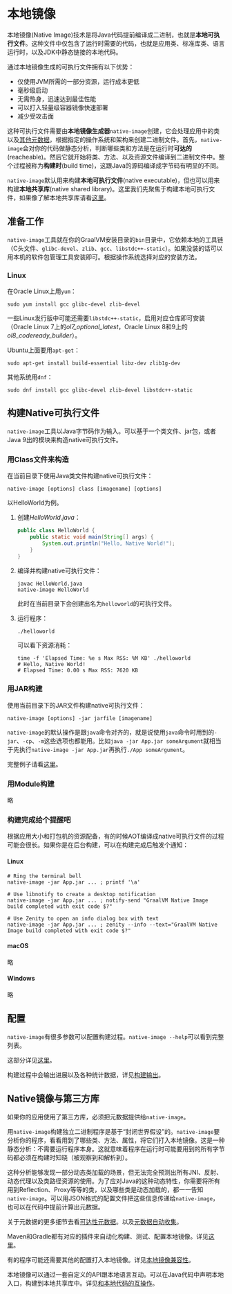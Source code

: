 # 本地镜像

本地镜像(Native Image)技术是将Java代码提前编译成二进制，也就是**本地可执行文件**。这种文件中仅包含了运行时需要的代码，也就是应用类、标准库类、语言运行时，以及JDK中静态链接的本地代码。

通过本地镜像生成的可执行文件拥有以下优势：

- 仅使用JVM所需的一部分资源，运行成本更低
- 毫秒级启动
- 无需热身，迅速达到最佳性能
- 可以打入轻量级容器镜像快速部署
- 减少受攻击面

这种可执行文件需要由**本地镜像生成器**`native-image`创建，它会处理应用中的类以及[其他元数据](../可达性元数据/可达性元数据.md)，根据指定的操作系统和架构来创建二进制文件。首先，`native-image`会对你的代码做静态分析，判断哪些类和方法是在运行时**可达的**(reacheable)。然后它就开始将类、方法、以及资源文件编译到二进制文件中。整个过程被称为**构建时**(build time)，这跟Java的源码编译成字节码有明显的不同。

`native-image`默认用来构建**本地可执行文件**(native executable)，但也可以用来构建**本地共享库**(native shared library)。这里我们先聚焦于构建本地可执行文件，如果像了解本地共享库请看[这里](../与本地代码的互操作性/与本地代码的互操作性.md)。

## 准备工作

`native-image`工具就在你的GraalVM安装目录的`bin`目录中，它依赖本地的工具链（C头文件、`glibc-devel`、`zlib`、`gcc`、`libstdc++-static`）。如果没装的话可以用本机的软件包管理工具安装即可。根据操作系统选择对应的安装方法。

### Linux

在Oracle Linux上用`yum`：

```shell
sudo yum install gcc glibc-devel zlib-devel
```

一些Linux发行版中可能还需要`libstdc++-static`，启用对应仓库即可安装（Oracle Linux 7上的*ol7_optional_latest*，Oracle Linux 8和9上的*ol8_codeready_builder*）。

Ubuntu上面要用`apt-get`：

```shell
sudo apt-get install build-essential libz-dev zlib1g-dev
```

其他系统用`dnf`：

```shell
sudo dnf install gcc glibc-devel zlib-devel libstdc++-static
```

## 构建Native可执行文件

`native-image`工具以Java字节码作为输入。可以基于一个类文件、jar包，或者Java 9出的模块来构造native可执行文件。

### 用Class文件来构造

在当前目录下使用Java类文件构建native可执行文件：

```shell
native-image [options] class [imagename] [options]
```

以HelloWorld为例。

1. 创建*HelloWorld.java*：

    ```java
    public class HelloWorld {
        public static void main(String[] args) {
            System.out.println("Hello, Native World!");
        }
    }
    ```

2. 编译并构建native可执行文件：

    ```shell
    javac HelloWorld.java
    native-image HelloWorld
    ```

    此时在当前目录下会创建出名为`helloworld`的可执行文件。

3. 运行程序：

    ```shell
    ./helloworld
    ```

    可以看下资源消耗：

    ```shell
    time -f 'Elapsed Time: %e s Max RSS: %M KB' ./helloworld
    # Hello, Native World!
    # Elapsed Time: 0.00 s Max RSS: 7620 KB
    ```

### 用JAR构建

使用当前目录下的JAR文件构建native可执行文件：

```shell
native-image [options] -jar jarfile [imagename]
```

`native-image`的默认操作是跟`java`命令对齐的，就是说使用`java`命令时用到的`-jar`、`-cp`、`-m`这些选项也都能用。比如`java -jar App.jar someArgument`就相当于先执行`native-image -jar App.jar`再执行`./App someArgument`。

完整例子请看[这里](../快速入门/使用JAR文件构建Native可执行文件.md)。

### 用Module构建

略

### 构建完成给个提醒吧

根据应用大小和打包机的资源配备，有的时候AOT编译成native可执行文件的过程可能会很长。如果你是在后台构建，可以在构建完成后触发个通知：

#### Linux

```shell
# Ring the terminal bell
native-image -jar App.jar ... ; printf '\a'

# Use libnotify to create a desktop notification
native-image -jar App.jar ... ; notify-send "GraalVM Native Image build completed with exit code $?"

# Use Zenity to open an info dialog box with text
native-image -jar App.jar ... ; zenity --info --text="GraalVM Native Image build completed with exit code $?"
```

#### macOS

略

#### Windows

略

## 配置

`native-image`有很多参数可以配置构建过程。`native-image --help`可以看到完整列表。

这部分详见[这里](../构建/构建配置/Native构建配置.md)。

构建过程中会输出进展以及各种统计数据，详见[构建输出](../构建/构建输出/Native构建输出.md)。

## Native镜像与第三方库

如果你的应用使用了第三方库，必须把元数据提供给`native-image`。

用`native-image`构建独立二进制程序是基于“封闭世界假设”的。`native-image`要分析你的程序，看看用到了哪些类、方法、属性，将它们打入本地镜像。这是一种静态分析：不需要运行程序本身。这就意味着程序在运行时可能要用到的所有字节码都必须在构建时知晓（被观察到和解析到）。

这种分析能够发现一部分动态类加载的场景，但无法完全预测出所有JNI、反射、动态代理以及类路径资源的使用。为了应对Java的这种动态特性，你需要将所有用到Reflection、Proxy等等的类，以及哪些类是动态加载的，都一一告知`native-image`。可以用JSON格式的配置文件把这些信息传递给`native-image`，也可以在代码中提前计算出元数据。

关于元数据的更多细节去看[可达性元数据](../可达性元数据/可达性元数据.md)。以及[元数据自动收集](../可达性元数据/用跟踪代理收集元数据.md)。

Maven和Gradle都有对应的插件来自动化构建、测试、配置本地镜像。详见[这里](https://graalvm.github.io/native-build-tools/latest/index.html)。

有的程序可能还需要其他的配置打入本地镜像。详见[本地镜像兼容性](../可达性元数据/本地镜像兼容性.md)。

本地镜像可以通过一套自定义的API跟本地语言互动。可以在Java代码中声明本地入口，构建到本地共享库中。详见[和本地代码的互操作](../与本地代码的互操作/与本地代码的互操作.md)。

